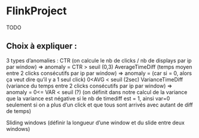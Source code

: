 # FlinkProject
TODO

## Choix à expliquer :
3 types d’anomalies :
CTR (on calcule le nb de clicks / nb de displays par ip par window) => anomaly = CTR > seuil (0,3)
AverageTimeDiff (temps moyen entre 2 clicks consécutifs par ip par window) => anomaly =  (car si = 0, alors ça veut dire qu’il y a 1 seul click) 0<AVG < seuil (2sec) 
VarianceTimeDiff (variance du temps entre 2 clicks consécutifs par ip par window) => anomaly = 0<= VAR < seuil (?) (on définit dans notre calcul de la variance que la variance est négative si le nb de timediff est = 1, ainsi var=0 seulement si on a plus d’un click et que tous sont arrivés avec autant de diff de temps)

Sliding windows (définir la longueur d’une window et du slide entre deux windows)
